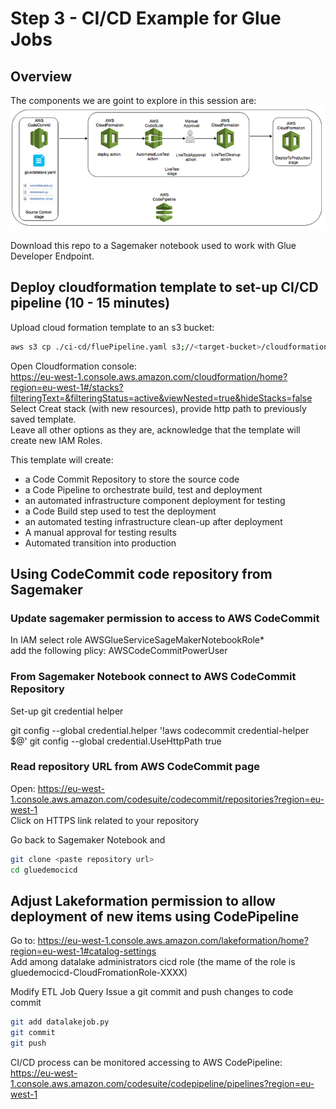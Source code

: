 # Step 3 - CI/CD Example for Glue Jobs


## Overview  
The components we are goint to explore in this session are:  
![SERVERLESS](./pictures/CICD.PNG)  


Download this repo to a Sagemaker notebook used to work with Glue Developer Endpoint.  

## Deploy cloudformation template to set-up CI/CD pipeline (10 - 15 minutes)
Upload cloud formation template to an s3 bucket:  
```bash  
aws s3 cp ./ci-cd/fluePipeline.yaml s3;//<target-bucket>/cloudformation/
```  

Open Cloudformation console:  
https://eu-west-1.console.aws.amazon.com/cloudformation/home?region=eu-west-1#/stacks?filteringText=&filteringStatus=active&viewNested=true&hideStacks=false  
Select Creat stack (with new resources), provide http path to previously saved template.  
Leave all other options as they are, acknowledge that the template will create new IAM Roles.  

This template will create:
- a Code Commit Repository to store the source code  
- a Code Pipeline to orchestrate build, test and deployment  
- an automated infrastructure component deployment for testing  
- a Code Build step used to test the deployment  
- an automated testing infrastructure clean-up after deployment  
- A manual approval for testing results  
- Automated transition into production  

## Using CodeCommit code repository from Sagemaker  

### Update sagemaker permission to access to AWS CodeCommit
In IAM select role AWSGlueServiceSageMakerNotebookRole*  
add the following plicy: AWSCodeCommitPowerUser  


### From Sagemaker Notebook connect to AWS CodeCommit Repository  


Set-up git credential helper

git config --global credential.helper '!aws codecommit credential-helper $@'
git config --global credential.UseHttpPath true

### Read repository URL from AWS CodeCommit page  
Open: https://eu-west-1.console.aws.amazon.com/codesuite/codecommit/repositories?region=eu-west-1  
Click on HTTPS link related to your repository  

Go back to Sagemaker Notebook and

```bash  
git clone <paste repository url>
cd gluedemocicd
```  

## Adjust Lakeformation permission to allow deployment of new items using CodePipeline  
Go to: https://eu-west-1.console.aws.amazon.com/lakeformation/home?region=eu-west-1#catalog-settings  
Add among datalake administrators cicd role (the mame of the role is gluedemocicd-CloudFromationRole-XXXX)

Modify ETL Job Query
Issue a git commit and push changes to code commit

```bash  
git add datalakejob.py
git commit
git push
```  

CI/CD process can be monitored accessing to AWS CodePipeline:  
https://eu-west-1.console.aws.amazon.com/codesuite/codepipeline/pipelines?region=eu-west-1  



